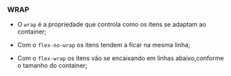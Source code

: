 ### WRAP

- O `wrap` é a propriedade que controla como os itens se adaptam ao container;

- Com o `flex-no-wrap` os itens tendem a ficar na mesma linha;

- Com o `flex-wrap` os itens vão se encaixando em linhas abaixo,conforme o tamanho do container;

